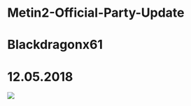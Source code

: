 # Metin2-Official-Party-Update
# Blackdragonx61
# 12.05.2018
<img src="https://media.giphy.com/media/aCqledByif6QYj4m9u/giphy.gif" />
